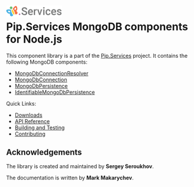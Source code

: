 # <img src="https://github.com/pip-services/pip-services/raw/master/design/Logo.png" alt="Pip.Services Logo" style="max-width:30%"> <br/> Pip.Services MongoDB components for Node.js

This component library is a part of the [Pip.Services](https://github.com/pip-services/pip-services) project.
It contains the following MongoDB components: 
 
 * [MongoDbConnectionResolver](https://pip-services3-node.github.io/pip-services3-mongodb-node/classes/connect.mongodbconnectionresolver.html)
 * [MongoDbConnection](https://pip-services3-node.github.io/pip-services3-mongodb-node/classes/persistence.mongodbconnection.html)
 * [MongoDbPersistence](https://pip-services3-node.github.io/pip-services3-mongodb-node/classes/persistence.mongodbpersistence.html)
 * [IdentifiableMongoDbPersistence](https://pip-services3-node.github.io/pip-services3-mongodb-node/classes/persistence.identifiablemongodbpersistence.html)

Quick Links:

* [Downloads](https://github.com/pip-services3-node/pip-services3-mongodb-node/blob/master/docs/Downloads.md)
* [API Reference](https://pip-services3-node.github.io/pip-services3-mongodb-node/globals.html)
* [Building and Testing](https://github.com/pip-services3-node/pip-services3-mongodb-node/blob/master/docs/Development.md)
* [Contributing](https://github.com/pip-services3-node/pip-services3-mongodb-node/blob/master/docs/Development.md#contrib)

## Acknowledgements

The library is created and maintained by **Sergey Seroukhov**.

The documentation is written by **Mark Makarychev**.

